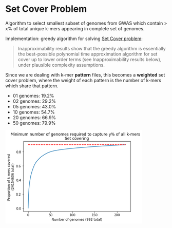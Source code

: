 # Set Cover Problem

Algorithm to select smallest subset of genomes from GWAS which contain > x% of total unique k-mers appearing in complete set of genomes.

Implementation: greedy algorithm for solving [Set Cover problem](https://en.wikipedia.org/wiki/Set_cover_problem#Greedy_algorithm):

> Inapproximability results show that the greedy algorithm is essentially the best-possible polynomial time approximation algorithm for set cover up to lower order terms (see Inapproximability results below), under plausible complexity assumptions.   

Since we are dealing with k-mer **pattern** files, this becomes a **weighted** set cover problem, where the weight of each pattern is the number of k-mers which share that pattern.

- 01 genomes: 19.2%
- 02 genomes: 29.2%
- 05 genomes: 43.0%
- 10 genomes: 54.7%
- 20 genomes: 66.9%
- 50 genomes: 79.9%

![Graph of coverage vs number of genomes](/images/set_cover_graph.png)
